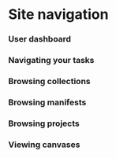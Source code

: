 # Site navigation

### User dashboard

### Navigating your tasks

### Browsing collections

### Browsing manifests

### Browsing projects

### Viewing canvases

